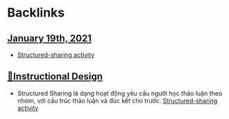 
# Backlinks
## [January 19th, 2021](<January 19th, 2021.md>)
- [Structured-sharing activity](<Structured-sharing activity.md>)

## [🌱Instructional Design](<🌱Instructional Design.md>)
- Structured Sharing là dạng hoạt động yêu cầu người học thảo luận theo nhóm, với cấu trúc thảo luận và đúc kết cho trước. [Structured-sharing activity](<Structured-sharing activity.md>)


